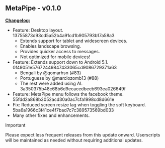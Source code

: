 ## MetaPipe - v0.1.0

<ins>**Changelog:**</ins>

* Feature: Desktop layout. 13755873d93cd5a52b4a91cd1b905793b17a58a3
    * Extends support for tablet and widescreen devices.
    * Enables landscape browsing.
    * Provides quicker access to messages.
    * Not optimized for mobile devices!
* Feature: Extends support down to Android 5.1. 0f49051e57672449847433065cd9086729371a63
  * Bengali by @qomarhsn (#83)
  * Portuguese by @marciozomb13 (#88)
  * The rest were added using AI. 3a350375b48c68b6d9ecacedbeeb693ea026649f
* Feature: MetaPipe menu follows the facebook theme. 55fdd2a868b3052acd30a0ac7cfa1998cd8d661e
* Fix: Reduced screen resize lag when toggling the soft keyboard. 5ba6a1966c3f41ce4f7bad7c7c389573569bd033
* Many other fixes and enhancements.



>[!IMPORTANT]
> Please expect less frequent releases from this update onward.
> Userscripts will be maintained as needed without requiring additional updates.
